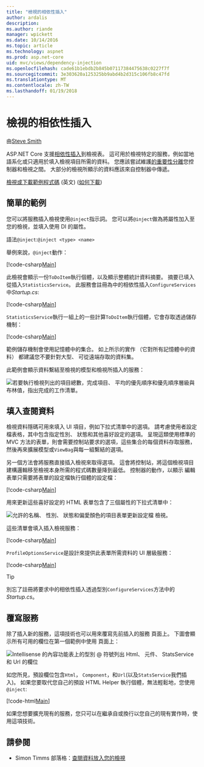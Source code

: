 ```yaml
---
title: "檢視的相依性插入"
author: ardalis
description: 
ms.author: riande
manager: wpickett
ms.date: 10/14/2016
ms.topic: article
ms.technology: aspnet
ms.prod: asp.net-core
uid: mvc/views/dependency-injection
ms.openlocfilehash: cade61b1ebdb2b845b07117384475638c0227f7f
ms.sourcegitcommit: 3e303620a125325bb9abd4b2d315c106fb8c47fd
ms.translationtype: MT
ms.contentlocale: zh-TW
ms.lasthandoff: 01/19/2018
---
```

# <a name="dependency-injection-into-views"></a>檢視的相依性插入

由[Steve Smith](https://ardalis.com/)

ASP.NET Core 支援[相依性插入](xref:fundamentals/dependency-injection)到檢視表。 這可用於檢視特定的服務，例如當地語系化或只適用於填入檢視項目所需的資料。 您應該嘗試維護[的重要性分離](http://deviq.com/separation-of-concerns/)您控制器和檢視之間。 大部分的檢視所顯示的資料應該來自控制器中傳遞。

[檢視或下載範例程式碼](https://github.com/aspnet/Docs/tree/master/aspnetcore/mvc/views/dependency-injection/sample) \(英文\) ([如何下載](xref:tutorials/index#how-to-download-a-sample))

## <a name="a-simple-example"></a>簡單的範例

您可以將服務插入檢視使用`@inject`指示詞。 您可以將`@inject`做為將屬性加入至您的檢視，並填入使用 DI 的屬性。

語法`@inject`:`@inject <type> <name>`

舉例來說，`@inject`動作：

[!code-csharp[Main](../../mvc/views/dependency-injection/sample/src/ViewInjectSample/Views/ToDo/Index.cshtml?highlight=4,5,15,16,17)]

此檢視會顯示一份`ToDoItem`執行個體，以及顯示整體統計資料摘要。 摘要已填入從插入`StatisticsService`。 此服務會註冊為中的相依性插入`ConfigureServices`中*Startup.cs*:

[!code-csharp[Main](../../mvc/views/dependency-injection/sample/src/ViewInjectSample/Startup.cs?highlight=6,7&range=15-22)]

`StatisticsService`執行一組上的一些計算`ToDoItem`執行個體，它會存取透過儲存機制：

[!code-csharp[Main](../../mvc/views/dependency-injection/sample/src/ViewInjectSample/Model/Services/StatisticsService.cs?highlight=15,20,26)]

範例儲存機制會使用記憶體中的集合。 如上所示的實作 （它對所有記憶體中的資料） 都建議您不要針對大型、 可從遠端存取的資料集。

此範例會顯示資料繫結至檢視的模型和檢視所插入的服務：

![若要執行檢視列出的項目總數，完成項目、 平均的優先順序和優先順序層級與布林值，指出完成的工作清單。](dependency-injection/_static/screenshot.png)

## <a name="populating-lookup-data"></a>填入查閱資料

檢視資料隱碼可用來填入 UI 項目，例如下拉式清單中的選項。 請考慮使用者設定檔表格，其中包含指定性別、 狀態和其他喜好設定的選項。 呈現這類使用標準的 MVC 方法的表單，則會需要控制站要求的選項，這些集合的每個資料存取服務，然後再來擴展模型或`ViewBag`與每一組繫結的選項。

另一個方法會將服務直接插入檢視來取得選項。 這會將控制站，將這個檢視項目建構邏輯移至檢視本身所需的程式碼數量降到最低。 控制器的動作，以顯示 編輯表單只需要將表單的設定檔執行個體的設定檔：

[!code-csharp[Main](../../mvc/views/dependency-injection/sample/src/ViewInjectSample/Controllers/ProfileController.cs?highlight=9,19)]

用來更新這些喜好設定的 HTML 表單包含了三個屬性的下拉式清單中：

![允許的名稱、 性別、 狀態和偏愛顏色的項目表單更新設定檔 檢視。](dependency-injection/_static/updateprofile.png)

這些清單會填入插入檢視服務：

[!code-csharp[Main](../../mvc/views/dependency-injection/sample/src/ViewInjectSample/Views/Profile/Index.cshtml?highlight=4,16,17,21,22,26,27)]

`ProfileOptionsService`是設計來提供此表單所需資料的 UI 層級服務：

[!code-csharp[Main](../../mvc/views/dependency-injection/sample/src/ViewInjectSample/Model/Services/ProfileOptionsService.cs?highlight=7,13,24)]

>[!TIP]
> 別忘了註冊將要求中的相依性插入透過型別`ConfigureServices`方法中的*Startup.cs*。

## <a name="overriding-services"></a>覆寫服務

除了插入新的服務，這項技術也可以用來覆寫先前插入的服務 頁面上。 下圖會顯示所有可用的欄位在第一個範例中使用 頁面上：

![Intellisense 的內容功能表上的型別 @ 符號列出 Html、 元件、 StatsService 和 Url 的欄位](dependency-injection/_static/razor-fields.png)

如您所見，預設欄位包含`Html`， `Component`，和`Url`(以及`StatsService`我們插入)。 如果您要取代您自己的預設 HTML Helper 執行個體，無法輕鬆地，您使用`@inject`:

[!code-html[Main](../../mvc/views/dependency-injection/sample/src/ViewInjectSample/Views/Helper/Index.cshtml?highlight=3,11)]

如果您想要擴充現有的服務，您只可以在繼承自或換行以您自己的現有實作時，使用這項技術。

## <a name="see-also"></a>請參閱

* Simon Timms 部落格：[查閱資料放入您的檢視](http://blog.simontimms.com/2015/06/09/getting-lookup-data-into-you-view/)
